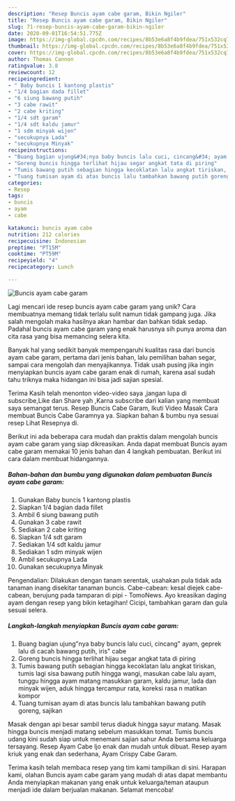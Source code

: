 ```yaml
---
description: "Resep Buncis ayam cabe garam, Bikin Ngiler"
title: "Resep Buncis ayam cabe garam, Bikin Ngiler"
slug: 71-resep-buncis-ayam-cabe-garam-bikin-ngiler
date: 2020-09-01T16:54:51.775Z
image: https://img-global.cpcdn.com/recipes/8b53e6a8f4b9fdea/751x532cq70/buncis-ayam-cabe-garam-foto-resep-utama.jpg
thumbnail: https://img-global.cpcdn.com/recipes/8b53e6a8f4b9fdea/751x532cq70/buncis-ayam-cabe-garam-foto-resep-utama.jpg
cover: https://img-global.cpcdn.com/recipes/8b53e6a8f4b9fdea/751x532cq70/buncis-ayam-cabe-garam-foto-resep-utama.jpg
author: Thomas Cannon
ratingvalue: 3.8
reviewcount: 12
recipeingredient:
- " Baby buncis 1 kantong plastis"
- "1/4 bagian dada fillet"
- "6 siung bawang putih"
- "3 cabe rawit"
- "2 cabe kriting"
- "1/4 sdt garam"
- "1/4 sdt kaldu jamur"
- "1 sdm minyak wijen"
- "secukupnya Lada"
- "secukupnya Minyak"
recipeinstructions:
- "Buang bagian ujung&#34;nya baby buncis lalu cuci, cincang&#34; ayam, geprek lalu di cacah bawang putih, iris&#34; cabe"
- "Goreng buncis hingga terlihat hijau segar angkat tata di piring"
- "Tumis bawang putih sebagian hingga kecoklatan lalu angkat tiriskan, tumis lagi sisa bawang putih hingga wangi, masukan cabe lalu ayam, tunggu hingga ayam matang masukkan garam, kaldu jamur, lada dan minyak wijen, aduk hingga tercampur rata, koreksi rasa n matikan kompor"
- "Tuang tumisan ayam di atas buncis lalu tambahkan bawang putih goreng, sajikan"
categories:
- Resep
tags:
- buncis
- ayam
- cabe

katakunci: buncis ayam cabe 
nutrition: 212 calories
recipecuisine: Indonesian
preptime: "PT15M"
cooktime: "PT59M"
recipeyield: "4"
recipecategory: Lunch

---
```



![Buncis ayam cabe garam](https://img-global.cpcdn.com/recipes/8b53e6a8f4b9fdea/751x532cq70/buncis-ayam-cabe-garam-foto-resep-utama.jpg)

Lagi mencari ide resep buncis ayam cabe garam yang unik? Cara membuatnya memang tidak terlalu sulit namun tidak gampang juga. Jika salah mengolah maka hasilnya akan hambar dan bahkan tidak sedap. Padahal buncis ayam cabe garam yang enak harusnya sih punya aroma dan cita rasa yang bisa memancing selera kita.

Banyak hal yang sedikit banyak mempengaruhi kualitas rasa dari buncis ayam cabe garam, pertama dari jenis bahan, lalu pemilihan bahan segar, sampai cara mengolah dan menyajikannya. Tidak usah pusing jika ingin menyiapkan buncis ayam cabe garam enak di rumah, karena asal sudah tahu triknya maka hidangan ini bisa jadi sajian spesial.

Terima Kasih telah menonton video-video saya ,jangan lupa di subscribe,Like dan Share yah ,Karna subscribe dari kalian yang membuat saya semangat terus. Resep Buncis Cabe Garam, Ikuti Video Masak Cara membuat Buncis Cabe Garamnya ya. Siapkan bahan &amp; bumbu nya sesuai resep Lihat Resepnya di.


Berikut ini ada beberapa cara mudah dan praktis dalam mengolah buncis ayam cabe garam yang siap dikreasikan. Anda dapat membuat Buncis ayam cabe garam memakai 10 jenis bahan dan 4 langkah pembuatan. Berikut ini cara dalam membuat hidangannya.

<!--inarticleads1-->

##### Bahan-bahan dan bumbu yang digunakan dalam pembuatan Buncis ayam cabe garam:

1. Gunakan  Baby buncis 1 kantong plastis
1. Siapkan 1/4 bagian dada fillet
1. Ambil 6 siung bawang putih
1. Gunakan 3 cabe rawit
1. Sediakan 2 cabe kriting
1. Siapkan 1/4 sdt garam
1. Sediakan 1/4 sdt kaldu jamur
1. Sediakan 1 sdm minyak wijen
1. Ambil secukupnya Lada
1. Gunakan secukupnya Minyak


Pengendalian: Dilakukan dengan tanam serentak, usahakan pula tidak ada tanaman inang disekitar tanaman buncis. Cabe-cabean: kesal diejek cabe-cabean, berujung pada tamparan di pipi - TomoNews. Ayo kreasikan daging ayam dengan resep yang bikin ketagihan! Cicipi, tambahkan garam dan gula sesuai selera. 

<!--inarticleads2-->

##### Langkah-langkah menyiapkan Buncis ayam cabe garam:

1. Buang bagian ujung&#34;nya baby buncis lalu cuci, cincang&#34; ayam, geprek lalu di cacah bawang putih, iris&#34; cabe
1. Goreng buncis hingga terlihat hijau segar angkat tata di piring
1. Tumis bawang putih sebagian hingga kecoklatan lalu angkat tiriskan, tumis lagi sisa bawang putih hingga wangi, masukan cabe lalu ayam, tunggu hingga ayam matang masukkan garam, kaldu jamur, lada dan minyak wijen, aduk hingga tercampur rata, koreksi rasa n matikan kompor
1. Tuang tumisan ayam di atas buncis lalu tambahkan bawang putih goreng, sajikan


Masak dengan api besar sambil terus diaduk hingga sayur matang. Masak hingga buncis menjadi matang sebelum masukkan tomat. Tumis buncis udang kini sudah siap untuk menemani sajian sahur Anda bersama keluarga tersayang. Resep Ayam Cabe Ijo enak dan mudah untuk dibuat. Resep ayam kriuk yang enak dan sederhana, Ayam Crispy Cabe Garam. 

Terima kasih telah membaca resep yang tim kami tampilkan di sini. Harapan kami, olahan Buncis ayam cabe garam yang mudah di atas dapat membantu Anda menyiapkan makanan yang enak untuk keluarga/teman ataupun menjadi ide dalam berjualan makanan. Selamat mencoba!

